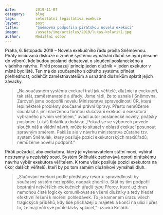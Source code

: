 ```yaml
---
date:         2019-11-07
category:     blog
tags:         celostátní legislativa exekuce  
layout:       post
title:        "Sněmovna podpořila pirátskou novelu exekucí"
image:        /assets/img/articles/2019/lukas-kolarik1.jpg
author:       Mediální odbor
---
```



Praha, 6. listopadu 2019 – Novela exekučního řádu prošla Sněmovnou. Piráty iniciovaná diskuze o změně systému vymáhání dluhů se nyní přesune do výborů, kde budou poslanci debatovat o sloučení poslaneckého a vládního návrhu. Piráti prosazují princip jeden dlužník = jeden exekutor v místě bydliště. Ten má do současného složitého systému přinést přehlednost, odlehčit zaměstnavatelům a usnadnit dlužníkům splatit jejich závazky.
 
> „Na současném systému exekucí tratí jak věřitelé, dlužníci a exekutoři, tak stát, zaměstnavatelé a úřady. Jsme rádi, že to uznala i Sněmovna. Zároveň jsme podpořili novelu Ministerstva spravedlnosti ČR, která lepí některé problémy současné právní úpravy. Přesto nemůžeme souhlasit s jimi navrženou formou slučování exekucí u exekutora vybraného prvním veřitelem,” uvádí autor poslanecké novely, pirátský poslanec Lukáš Kolářík a dodává: „Pokud se ve výborech povede sloučit náš a vládní návrh, může to situaci v oblasti exekucí posunout správným směrem. Pakliže ale v návrhu ministerstva zůstane tzv. systém Sněhulák, který posiluje pozici exekutorských maxiúřadů, nemůžeme novelu podpořit.” 
 
Piráti požadují, aby exekutora, který je vykonavatelem státní moci, vybíral nestranný a nezávislý soud.  Systém Sněhulák zachovává oproti pirátskému návrhu výběr exekutora věřitelem. K tomu však posiluje pozici exekutora na úkor dalších věřitelů, kteří by po tom samém dlužníkovi vymáhali dluh.

> „Slučování exekucí podle představy resortu spravedlnosti by současný systém nezlepšilo, naopak zhoršilo. Stát by tím podpořil boptnání největších exekučních úřadů typu Přerov, které už dnes nemohou čistě logicky komunikovat se všemi dlužníky a tedy hledat efektivní řešení k moření pohledávek. To je kamenem úrazu všech tragických příběhů, kdy lidé přicházejí o majetek a končí na ulici i přes to, že mají vůli své pohledávky splácet,” uzavírá Kolářík.
